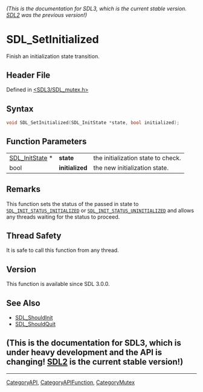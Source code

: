 ###### (This is the documentation for SDL3, which is the current stable version. [SDL2](https://wiki.libsdl.org/SDL2/) was the previous version!)
# SDL_SetInitialized

Finish an initialization state transition.

## Header File

Defined in [<SDL3/SDL_mutex.h>](https://github.com/libsdl-org/SDL/blob/main/include/SDL3/SDL_mutex.h)

## Syntax

```c
void SDL_SetInitialized(SDL_InitState *state, bool initialized);
```

## Function Parameters

|                                  |                 |                                    |
| -------------------------------- | --------------- | ---------------------------------- |
| [SDL_InitState](SDL_InitState) * | **state**       | the initialization state to check. |
| bool                             | **initialized** | the new initialization state.      |

## Remarks

This function sets the status of the passed in state to
[`SDL_INIT_STATUS_INITIALIZED`](SDL_INIT_STATUS_INITIALIZED) or
[`SDL_INIT_STATUS_UNINITIALIZED`](SDL_INIT_STATUS_UNINITIALIZED) and allows
any threads waiting for the status to proceed.

## Thread Safety

It is safe to call this function from any thread.

## Version

This function is available since SDL 3.0.0.

## See Also

- [SDL_ShouldInit](SDL_ShouldInit)
- [SDL_ShouldQuit](SDL_ShouldQuit)


## (This is the documentation for SDL3, which is under heavy development and the API is changing! [SDL2](https://wiki.libsdl.org/SDL2/) is the current stable version!)



----
[CategoryAPI](CategoryAPI), [CategoryAPIFunction](CategoryAPIFunction), [CategoryMutex](CategoryMutex)

